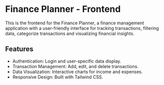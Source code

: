 # Finance Planner - Frontend

This is the frontend for the Finance Planner, a finance management application with a user-friendly interface for tracking transactions, filtering data, categorize transactions and visualizing financial insights.

## Features
- Authentication: Login and user-specific data display.
- Transaction Management: Add, edit, and delete transactions.
- Data Visualization: Interactive charts for income and expenses.
- Responsive Design: Built with Tailwind CSS.
